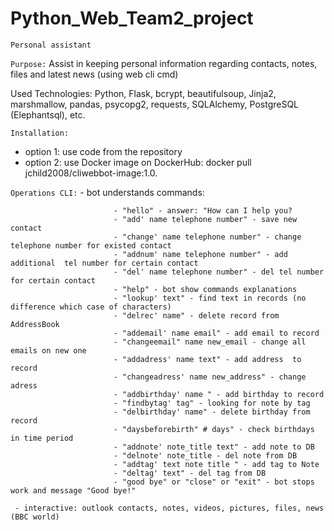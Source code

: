 # Python_Web_Team2_project
`Personal assistant`

`Purpose:` Assist in keeping personal information regarding contacts, notes, files and latest news (using web cli cmd)

Used Technologies: Python, Flask, bcrypt, beautifulsoup, Jinja2, marshmallow, pandas, psycopg2, requests, SQLAlchemy, PostgreSQL (Elephantsql), etc.


`Installation:`
- option 1: use code from the repository
- option 2: use Docker image on DockerHub: docker pull jchild2008/cliwebbot-image:1.0.

`Operations CLI:`
    - bot understands commands:
    
                           - "hello" - answer: "How can I help you?
                           - "add' name telephone number" - save new contact
                           - "change' name telephone number" - change telephone number for existed contact
                           - "addnum' name telephone number" - add additional  tel number for certain contact
                           - "del' name telephone number" - del tel number for certain contact
                           - "help" - bot show commands explanations
                           - "lookup' text" - find text in records (no difference which case of characters)
                           - "delrec' name" - delete record from AddressBook
                           - "addemail' name email" - add email to record
                           - "changeemail" name new_email - change all emails on new one
                           - "addadress' name text" - add address  to record
                           - "changeadress' name new_address" - change  adress
                           - "addbirthday' name " - add birthday to record
                           - "findbytag' tag" - looking for note by tag
                           - "delbirthday' name" - delete birthday from record
                           - "daysbeforebirth" # days" - check birthdays in time period
                           - "addnote' note_title text" - add note to DB
                           - "delnote' note_title - del note from DB
                           - "addtag' text note title " - add tag to Note
                           - "deltag' text" - del tag from DB
                           - "good bye" or "close" or "exit" - bot stops work and message "Good bye!"
                           
     - interactive: outlook contacts, notes, videos, pictures, files, news (BBC world)
     
